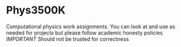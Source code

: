 # Phys3500K
Computational physics work assignments. You can look at and use as needed for projects but please follow academic honesty policies
*IMPORTANT* 
Should not be trusted for correctness

